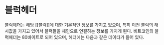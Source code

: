# 블럭헤더

블럭헤더는 해당 [[블럭]]에 대한 기본적인 정보를 가지고 있으며, 특히 이전 블럭의 해시값을 가지고 있어서 블럭들을 체인으로 연결하는 정보를 가지게 된다. 비트코인의 블럭헤더는 80바이트로 되어 있으며, 헤더에는 다음과 같은 데이타가 들어 있다.
